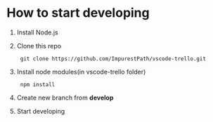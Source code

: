 # How to start developing

1. Install Node.js

2. Clone this repo 

        git clone https://github.com/ImpurestPath/vscode-trello.git

3. Install node modules(in vscode-trello folder)
    
        npm install

4. Create new branch from **develop** 

5. Start developing